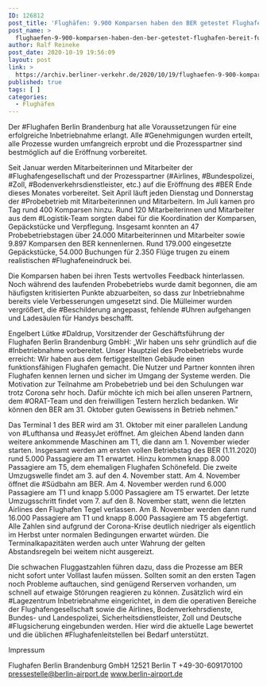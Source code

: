 ```yaml
---
ID: 126812
post_title: 'Flughäfen: 9.900 Komparsen haben den BER getestet Flughafen bereit für die Inbetriebnahme, aus Berliner Flughäfen'
post_name: >
  flughaefen-9-900-komparsen-haben-den-ber-getestet-flughafen-bereit-fuer-die-inbetriebnahme-aus-berliner-flughaefen
author: Ralf Reineke
post_date: 2020-10-19 19:56:09
layout: post
link: >
  https://archiv.berliner-verkehr.de/2020/10/19/flughaefen-9-900-komparsen-haben-den-ber-getestet-flughafen-bereit-fuer-die-inbetriebnahme-aus-berliner-flughaefen/
published: true
tags: [ ]
categories:
  - Flughäfen
---
```

Der #Flughafen Berlin Brandenburg hat alle Voraussetzungen für eine erfolgreiche Inbetriebnahme erlangt. Alle #Genehmigungen wurden erteilt, alle Prozesse wurden umfangreich erprobt und die Prozesspartner sind bestmöglich auf die Eröffnung vorbereitet.

Seit Januar werden Mitarbeiterinnen und Mitarbeiter der #Flughafengesellschaft und der Prozesspartner (#Airlines, #Bundespolizei, #Zoll, #Bodenverkehrsdienstleister, etc.) auf die Eröffnung des #BER Ende dieses Monates vorbereitet. Seit April läuft jeden Dienstag und Donnerstag der #Probebetrieb mit Mitarbeiterinnen und Mitarbeitern. Im Juli kamen pro Tag rund 400 Komparsen hinzu. Rund 120 Mitarbeiterinnen und Mitarbeiter aus dem #Logistik-Team sorgten dabei für die Koordination der Komparsen, Gepäckstücke und Verpflegung. Insgesamt konnten an 47 Probebetriebstagen über 24.000 Mitarbeiterinnen und Mitarbeiter sowie 9.897 Komparsen den BER kennenlernen. Rund 179.000 eingesetzte Gepäckstücke, 54.000 Buchungen für 2.350 Flüge trugen zu einem realistischen #Flughafeneindruck bei.

Die Komparsen haben bei ihren Tests wertvolles Feedback hinterlassen. Noch während des laufenden Probebetriebs wurde damit begonnen, die am häufigsten kritisierten Punkte abzuarbeiten, so dass zur Inbetriebnahme bereits viele Verbesserungen umgesetzt sind. Die Mülleimer wurden vergrößert, die #Beschilderung angepasst, fehlende #Uhren aufgehangen und Ladesäulen für Handys beschafft.

Engelbert Lütke #Daldrup, Vorsitzender der Geschäftsführung der Flughafen Berlin Brandenburg GmbH: „Wir haben uns sehr gründlich auf die #Inbetriebnahme vorbereitet. Unser Hauptziel des Probebetriebs wurde erreicht: Wir haben aus dem fertiggestellten Gebäude einen funktionsfähigen Flughafen gemacht. Die Nutzer und Partner konnten ihren Flughafen kennen lernen und sicher im Umgang der Systeme werden. Die Motivation zur Teilnahme am Probebetrieb und bei den Schulungen war trotz Corona sehr hoch. Dafür möchte ich mich bei allen unseren Partnern, dem #ORAT-Team und den freiwilligen Testern herzlich bedanken. Wir können den BER am 31. Oktober guten Gewissens in Betrieb nehmen."

Das Terminal 1 des BER wird am 31. Oktober mit einer parallelen Landung von #Lufthansa und #easyJet eröffnet. Am gleichen Abend landen dann weitere ankommende Maschinen am T1, die dann am 1. November wieder starten. Insgesamt werden am ersten vollen Betriebstag des BER (1.11.2020) rund 5.000 Passagiere am T1 erwartet. Hinzu kommen knapp 8.000 Passagiere am T5, dem ehemaligen Flughafen Schönefeld. Die zweite Umzugswelle findet am 3. auf den 4. November statt. Am 4. November öffnet die #Südbahn am BER. Am 4. November werden rund 6.000 Passagiere am T1 und knapp 5.000 Passagiere am T5 erwartet. Der letzte Umzugsschritt findet vom 7. auf den 8. November statt, wenn die letzten Airlines den Flughafen Tegel verlassen. Am 8. November werden dann rund 16.000 Passagiere am T1 und knapp 8.000 Passagiere am T5 abgefertigt. Alle Zahlen sind aufgrund der Corona-Krise deutlich niedriger als eigentlich im Herbst unter normalen Bedingungen erwartet würden. Die Terminalkapazitäten werden auch unter Wahrung der gelten Abstandsregeln bei weitem nicht ausgereizt.

Die schwachen Fluggastzahlen führen dazu, dass die Prozesse am BER nicht sofort unter Volllast laufen müssen. Sollten somit an den ersten Tagen noch Probleme auftauchen, sind genügend Rerserven vorhanden, um schnell auf etwaige Störungen reagieren zu können. Zusätzlich wird ein #Lagezentrum Inbetriebnahme eingerichtet, in dem die operativen Bereiche der Flughafengesellschaft sowie die Airlines, Bodenverkehrsdienste, Bundes- und Landespolizei, Sicherheitsdienstleister, Zoll und Deutsche #Flugsicherung eingebunden werden. Hier wird die aktuelle Lage bewertet und die üblichen #Flughafenleitstellen bei Bedarf unterstützt.

Impressum

Flughafen Berlin Brandenburg GmbH
12521 Berlin
T +49-30-609170100
pressestelle@berlin-airport.de
www.berlin-airport.de